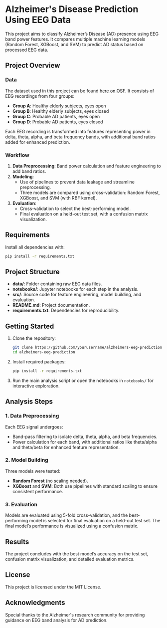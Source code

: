 # Alzheimer's Disease Prediction Using EEG Data

This project aims to classify Alzheimer’s Disease (AD) presence using EEG band power features. It compares multiple machine learning models (Random Forest, XGBoost, and SVM) to predict AD status based on processed EEG data.

## Project Overview

### Data
The dataset used in this project can be found [here on OSF](https://osf.io/s74qf/). It consists of EEG recordings from four groups:
- **Group A**: Healthy elderly subjects, eyes open
- **Group B**: Healthy elderly subjects, eyes closed
- **Group C**: Probable AD patients, eyes open
- **Group D**: Probable AD patients, eyes closed

Each EEG recording is transformed into features representing power in delta, theta, alpha, and beta frequency bands, with additional band ratios added for enhanced prediction.

### Workflow
1. **Data Preprocessing**: Band power calculation and feature engineering to add band ratios.
2. **Modeling**: 
    - Use of pipelines to prevent data leakage and streamline preprocessing.
    - Three models are compared using cross-validation: Random Forest, XGBoost, and SVM (with RBF kernel).
3. **Evaluation**:
    - Cross-validation to select the best-performing model.
    - Final evaluation on a held-out test set, with a confusion matrix visualization.

## Requirements

Install all dependencies with:

```bash
pip install -r requirements.txt
```

## Project Structure

- **data/**: Folder containing raw EEG data files.
- **notebooks/**: Jupyter notebooks for each step in the analysis.
- **src/**: Source code for feature engineering, model building, and evaluation.
- **README.md**: Project documentation.
- **requirements.txt**: Dependencies for reproducibility.

## Getting Started

1. Clone the repository:
    ```bash
    git clone https://github.com/yourusername/alzheimers-eeg-prediction.git
    cd alzheimers-eeg-prediction
    ```

2. Install required packages:
    ```bash
    pip install -r requirements.txt
    ```

3. Run the main analysis script or open the notebooks in `notebooks/` for interactive exploration.

## Analysis Steps

### 1. Data Preprocessing
Each EEG signal undergoes:
- Band-pass filtering to isolate delta, theta, alpha, and beta frequencies.
- Power calculation for each band, with additional ratios like theta/alpha and theta/beta for enhanced feature representation.

### 2. Model Building
Three models were tested:
- **Random Forest** (no scaling needed).
- **XGBoost** and **SVM**: Both use pipelines with standard scaling to ensure consistent performance.

### 3. Evaluation
Models are evaluated using 5-fold cross-validation, and the best-performing model is selected for final evaluation on a held-out test set. The final model’s performance is visualized using a confusion matrix.

## Results
The project concludes with the best model’s accuracy on the test set, confusion matrix visualization, and detailed evaluation metrics.

## License
This project is licensed under the MIT License.

## Acknowledgments
Special thanks to the Alzheimer's research community for providing guidance on EEG band analysis for AD prediction.

